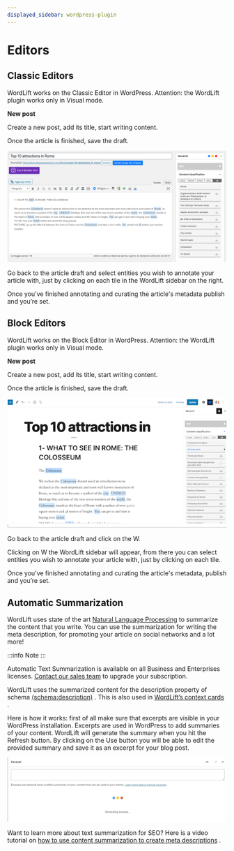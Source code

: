 ```yaml
---
displayed_sidebar: wordpress-plugin
---
```


# Editors

## Classic Editors

WordLift works on the Classic Editor in WordPress. Attention: the WordLift plugin works only in Visual mode. 

**New post**

Create a new post, add its title, start writing content.

Once the article is finished, save the draft.

![image](./images/classic-editor.png)

Go back to the article draft and select entities you wish to annotate your article with, just by clicking on each tile in the WordLift sidebar on the right.

Once you’ve finished annotating and curating the article's metadata publish and you’re  set.

## Block Editors

WordLift works on the Block Editor in WordPress. Attention: the WordLift plugin works only in Visual mode. 

**New post**

Create a new post, add its title, start writing content.

Once the article is finished, save the draft.

![image](./images/block-editor.png)

Go back to the article draft and click on the W.

Clicking on W the WordLift sidebar will appear, from there you can select entities you wish to annotate your article with, just by clicking on each tile.

Once you’ve finished annotating and curating the article's metadata, publish and you’re  set.

## Automatic Summarization

WordLift uses state of the art [Natural Language Processing](https://wordlift.io/blog/en/entity/natural-language-processing/) to summarize the content that you write. You can use the summarization for writing the meta description, for promoting your article on social networks and a lot more!

:::info Note
:::

Automatic Text Summarization is available on all Business and Enterprises licenses. [Contact our sales team](https://wordlift.io/contact-us/) to upgrade your subscription.

WordLift uses the summarized content for the description property of schema [(schema:description)](https://schema.org/description) . This is also used in [WordLift’s context cards](https://wordlift.io/blog/en/entity/context-card/) .

Here is how it works: first of all make sure that excerpts are visible in your WordPress installation. Excerpts are used in WordPress to add summaries of your content. WordLift will generate the summary when you hit the Refresh button. By clicking on the Use button you will be able to edit the provided summary and save it as an excerpt for your blog post.

![image](./images/automatic-summarization.gif)

Want to learn more about text summarization for SEO? Here is a video tutorial on [how to use content summarization to create meta descriptions](https://wordlift.io/academy-entries/generating-meta-descriptions-bert/) .
